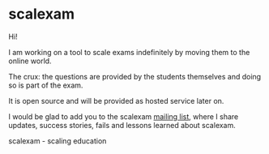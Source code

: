 # scalexam

Hi!

I am working on a tool to scale exams indefinitely by moving them to the online world.

The crux: the questions are provided by the students themselves and doing so is part of the exam.

It is open source and will be provided as hosted service later on.

I would be glad to add you to the scalexam [mailing list](https://tinyletter.com/RobertNickel), where I share updates, success stories, fails and lessons learned about scalexam.

scalexam - scaling education